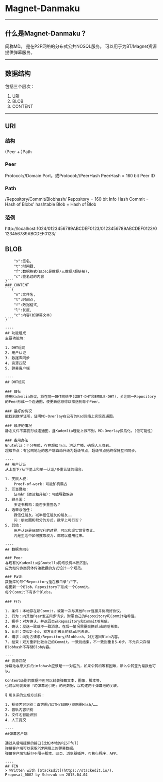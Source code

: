 # Magnet-Danmaku

----
## 什么是Magnet-Danmaku？
简称MD。
是在P2P网络的分布式公共NOSQL服务。
可以用于为BT/Magnet资源提供弹幕服务。

----
## 数据结构
包括三个层次：

1. URI
2. BLOB
3. CONTENT

----
## URI

### 结构
(Peer + )Path

### Peer
Protocol://Domain:Port，或Protocol://PeerHash
PeerHash = 160 bit Peer ID

### Path
/Repository/Commit/Blobhash/
Repository = 160 bit Info Hash
Commit = Hash of Blobs' hashtable
Blob = Hash of Blob

### 范例
http://localhost:1024/0123456789ABCDEF0123/0123456789ABCDEF0123/0123456789ABCDEF0123/

## BLOB
```{
	"s":签名,
	"t":时间戳,
	"f":数据格式(区分c是数据/元数据/超链接),
	"c":签名过的内容
}```
### CONTENT
```{
	"n":文件名,
	"t":时间点,
	"f":数据格式,
	"l":长度,
	"c":内容(如弹幕文本)
}```

----
## 功能组成
主要功能为：

1. DHT组网
2. 用户认证
3. 数据库同步
4. 资源匹配
5. 弹幕客户端

----
## DHT组网

### 目标
使用Kademlia协议，将在同一DHT网络中(如BT-DHT和EMULE-DHT)，关注同一Repository的Peer形成一个连通图，使更新信息得以推送到每个Peer。

### 最好的情况
能找到数学证明，证明MD-Overlay在已有的Kad网络上实现连通图。

### 最坏的情况
静态文件不需要形成连通图，且Kademlia理论上做不到，MD-Overlay孤岛化。(低可能性)

### 备用办法
Gnutella：半分布式，存在超级节点。洪泛广播，确保人人收到。
超级节点：有公网地址的客户端自动升级为超级节点，超级节点始终保持互相同步。

----
## 用户认证
从上至下/从下至上和单一认证/多重认证的组合。

1. 天赋人权：
	Proof-of-work：可能矿机霸占
2. 亚当夏娃：
	证书树（邀请和升级）：可能导致族诛
3. 联合国：
	多证书机构：能否多重签名？
4. 选举与信任：
	我信任朋友，减半信任朋友的朋友……
	问：朋友圈和积分的方式，数学上可行否？
5. 其他：
	用户认证是获取权利的过程，可以和现实世界类比。
	凡是生活中如何攫取权力，都可以借用过来。

----
## 数据库同步

### Peer
与现有的Kademlia或Gnutella网络没有本质区别。
应为如何协商具体传输数据的方式设计一个规范。

### Path
数据库的每个Repository挂在根目录"/"下。
每更新一个Blob，Repository下形成一个Commit。
每个Commit下有多个Blobs。

### 行为

1. 条件：本地存在新Commit，或第一次与其他Peer连接并协商好协议。
2. 行为：向其他Peer发送同步请求，附带自己的Repository和Commit哈希值。
3. 握手：对方确认，并返回自己Repository和Commit哈希值。
4. 确认：发送一致或不一致消息。在后一情况需要交换Blob的哈希表。
5. 比对：类似2-4步，双方比对彼此的Blob哈希表。
6. 请求：向对方请求/Repository/Blobhash，对方返回Blob内容。
7. 结束：双方重新比较自己的Commit。一致则结束，不一致则重复5-6步。不允许只存储Blobhash不存储Blob内容。

----
## 资源匹配
弹幕池与原文件的infohash应该是一一对应的，如果令其相等有困难，那么令其差为常数也可以。

Content级别的数据不但可以封装弹幕文本，图像，脚本等，
也可以封装表示『跨弹幕池引用』的元数据，以构建两个弹幕池的关联。

引用关系的生成方式有：

1. 视频内容识别：直方图/SITH/SURF/缩略图Hash/……
2. 音轨内容识别
3. 文件名智能识别
4. 人工提交

----
##弹幕客户端

通过从后端提供的接口(比如本地的RESTful)
弹幕客户端可以获取P2P网络上的弹幕数据。
弹幕客户端包括但不限于脚本，网页，浏览器插件，可执行程序，APP。

----
## FIN
> Written with [StackEdit](https://stackedit.io/).
Proposal_0002 by Schezuk on 2015.04.04
